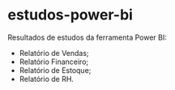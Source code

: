 # estudos-power-bi
Resultados de estudos da ferramenta Power BI:  
- Relatório de Vendas;  
- Relatório Financeiro;  
- Relatório de Estoque;  
- Relatório de RH.  

